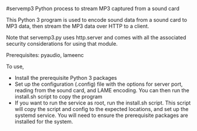 #servemp3
Python process to stream MP3 captured from a sound card

This Python 3 program is used to encode sound data from a sound card to MP3 data, then stream the MP3 data over HTTP to a client.


Note that servemp3.py uses http.server and comes with all the associated security considerations for using that module.

Prerequisites: pyaudio, lameenc

To use, 
- Install the prerequisite Python 3 packages
- Set up the configuration (.config) file with the options for server port, reading from the sound card, and LAME encoding.  You can then run the install.sh script to copy the program
- If you want to run the service as root, run the install.sh script.  This script will copy the script and config to the expected locations, and set up the systemd service.  You will need to ensure the prerequisite packages are installed for the system.


